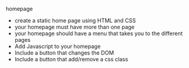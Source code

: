 homepage

- create a static home page using HTML and CSS
- your homepage must have more than one page
- your homepage should have a menu that takes you to the different pages
- Add Javascript to your homepage
- Include a button that changes the DOM
- Include a button that add/remove a css class
